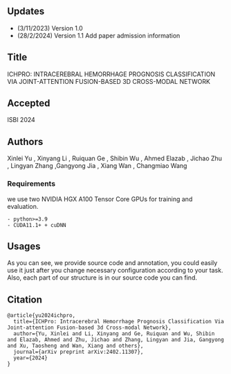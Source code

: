 

## Updates
- (3/11/2023) Version 1.0
- (28/2/2024) Version 1.1 Add paper admission information

## Title
ICHPRO: INTRACEREBRAL HEMORRHAGE PROGNOSIS CLASSIFICATION VIA JOINT-ATTENTION FUSION-BASED 3D CROSS-MODAL NETWORK

## Accepted 
ISBI 2024

## Authors

Xinlei Yu
, Xinyang Li
, Ruiquan Ge
, Shibin Wu
, Ahmed Elazab
, Jichao Zhu
, Lingyan Zhang
,Gangyong Jia
, Xiang Wan
, Changmiao Wang


### Requirements
we use two NVIDIA HGX A100 Tensor Core GPUs for training and evaluation. 
```
- python>=3.9
- CUDA11.1+ + cuDNN
```

## Usages

As you can see, we provide source code and annotation, you could easily use it just after you change necessary configuration according to your task. Also, each part of our structure is in our source code you can find.

## Citation
```
@article{yu2024ichpro,
  title={ICHPro: Intracerebral Hemorrhage Prognosis Classification Via Joint-attention Fusion-based 3d Cross-modal Network},
  author={Yu, Xinlei and Li, Xinyang and Ge, Ruiquan and Wu, Shibin and Elazab, Ahmed and Zhu, Jichao and Zhang, Lingyan and Jia, Gangyong and Xu, Taosheng and Wan, Xiang and others},
  journal={arXiv preprint arXiv:2402.11307},
  year={2024}
}
```



